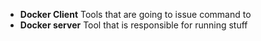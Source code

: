 - **Docker Client** Tools that are going to issue command to
- **Docker server** Tool that is responsible for running stuff